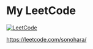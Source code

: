 # My LeetCode
[![LeetCode](https://img.shields.io/badge/Solved-5%2F2598-black.svg?&color=%23ffa116style=flat&logo=leetcode&logoColor=yellow)](https://leetcode.com/sonohara/)

https://leetcode.com/sonohara/
